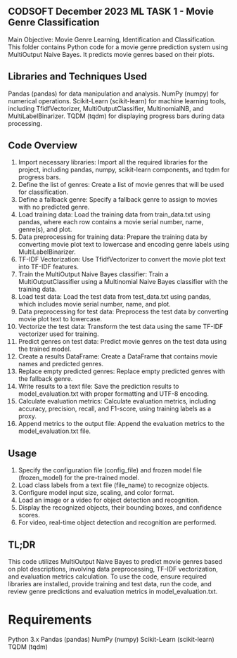 ## CODSOFT December 2023 ML TASK 1 - Movie Genre Classification
Main Objective: Movie Genre Learning, Identification and Classification.
This folder contains Python code for a movie genre prediction system using MultiOutput Naive Bayes. It predicts movie genres based on their plots.

## Libraries and Techniques Used
Pandas (pandas) for data manipulation and analysis.
NumPy (numpy) for numerical operations.
Scikit-Learn (scikit-learn) for machine learning tools, including TfidfVectorizer, MultiOutputClassifier, MultinomialNB, and MultiLabelBinarizer.
TQDM (tqdm) for displaying progress bars during data processing.
## Code Overview
1. Import necessary libraries: Import all the required libraries for the project, including pandas, numpy, scikit-learn components, and tqdm for progress bars.
2. Define the list of genres: Create a list of movie genres that will be used for classification.
3. Define a fallback genre: Specify a fallback genre to assign to movies with no predicted genre.
4. Load training data: Load the training data from train_data.txt using pandas, where each row contains a movie serial number, name, genre(s), and plot.
5. Data preprocessing for training data: Prepare the training data by converting movie plot text to lowercase and encoding genre labels using MultiLabelBinarizer.
6. TF-IDF Vectorization: Use TfidfVectorizer to convert the movie plot text into TF-IDF features.
7. Train the MultiOutput Naive Bayes classifier: Train a MultiOutputClassifier using a Multinomial Naive Bayes classifier with the training data.
8. Load test data: Load the test data from test_data.txt using pandas, which includes movie serial number, name, and plot.
9. Data preprocessing for test data: Preprocess the test data by converting movie plot text to lowercase.
10. Vectorize the test data: Transform the test data using the same TF-IDF vectorizer used for training.
11. Predict genres on test data: Predict movie genres on the test data using the trained model.
12. Create a results DataFrame: Create a DataFrame that contains movie names and predicted genres.
13. Replace empty predicted genres: Replace empty predicted genres with the fallback genre.
14. Write results to a text file: Save the prediction results to model_evaluation.txt with proper formatting and UTF-8 encoding.
15. Calculate evaluation metrics: Calculate evaluation metrics, including accuracy, precision, recall, and F1-score, using training labels as a proxy.
16. Append metrics to the output file: Append the evaluation metrics to the model_evaluation.txt file.
## Usage
1. Specify the configuration file (config_file) and frozen model file (frozen_model) for the pre-trained model.
2. Load class labels from a text file (file_name) to recognize objects.
3. Configure model input size, scaling, and color format.
4. Load an image or a video for object detection and recognition.
5. Display the recognized objects, their bounding boxes, and confidence scores.
6. For video, real-time object detection and recognition are performed.
## TL;DR
This code utilizes MultiOutput Naive Bayes to predict movie genres based on plot descriptions, involving data preprocessing, TF-IDF vectorization, and evaluation metrics calculation. To use the code, ensure required libraries are installed, provide training and test data, run the code, and review genre predictions and evaluation metrics in model_evaluation.txt.

# Requirements
Python 3.x
Pandas (pandas)
NumPy (numpy)
Scikit-Learn (scikit-learn)
TQDM (tqdm)
